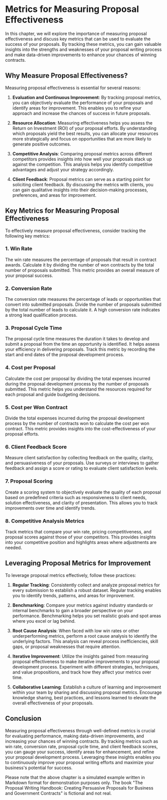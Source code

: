 Metrics for Measuring Proposal Effectiveness
=====================================================

In this chapter, we will explore the importance of measuring proposal effectiveness and discuss key metrics that can be used to evaluate the success of your proposals. By tracking these metrics, you can gain valuable insights into the strengths and weaknesses of your proposal writing process and make data-driven improvements to enhance your chances of winning contracts.

Why Measure Proposal Effectiveness?
-----------------------------------

Measuring proposal effectiveness is essential for several reasons:

1. **Evaluation and Continuous Improvement**: By tracking proposal metrics, you can objectively evaluate the performance of your proposals and identify areas for improvement. This enables you to refine your approach and increase the chances of success in future proposals.

2. **Resource Allocation**: Measuring effectiveness helps you assess the Return on Investment (ROI) of your proposal efforts. By understanding which proposals yield the best results, you can allocate your resources more strategically and focus on opportunities that are more likely to generate positive outcomes.

3. **Competitive Analysis**: Comparing proposal metrics across different competitors provides insights into how well your proposals stack up against the competition. This analysis helps you identify competitive advantages and adjust your strategy accordingly.

4. **Client Feedback**: Proposal metrics can serve as a starting point for soliciting client feedback. By discussing the metrics with clients, you can gain qualitative insights into their decision-making processes, preferences, and areas for improvement.

Key Metrics for Measuring Proposal Effectiveness
------------------------------------------------

To effectively measure proposal effectiveness, consider tracking the following key metrics:

### 1. **Win Rate**

The win rate measures the percentage of proposals that result in contract awards. Calculate it by dividing the number of won contracts by the total number of proposals submitted. This metric provides an overall measure of your proposal success.

### 2. **Conversion Rate**

The conversion rate measures the percentage of leads or opportunities that convert into submitted proposals. Divide the number of proposals submitted by the total number of leads to calculate it. A high conversion rate indicates a strong lead qualification process.

### 3. **Proposal Cycle Time**

The proposal cycle time measures the duration it takes to develop and submit a proposal from the time an opportunity is identified. It helps assess your efficiency in delivering proposals. Track this metric by recording the start and end dates of the proposal development process.

### 4. **Cost per Proposal**

Calculate the cost per proposal by dividing the total expenses incurred during the proposal development process by the number of proposals submitted. This metric helps you understand the resources required for each proposal and guide budgeting decisions.

### 5. **Cost per Won Contract**

Divide the total expenses incurred during the proposal development process by the number of contracts won to calculate the cost per won contract. This metric provides insights into the cost-effectiveness of your proposal efforts.

### 6. **Client Feedback Score**

Measure client satisfaction by collecting feedback on the quality, clarity, and persuasiveness of your proposals. Use surveys or interviews to gather feedback and assign a score or rating to evaluate client satisfaction levels.

### 7. **Proposal Scoring**

Create a scoring system to objectively evaluate the quality of each proposal based on predefined criteria such as responsiveness to client needs, solution effectiveness, and clarity of presentation. This allows you to track improvements over time and identify trends.

### 8. **Competitive Analysis Metrics**

Track metrics that compare your win rate, pricing competitiveness, and proposal scores against those of your competitors. This provides insights into your competitive position and highlights areas where adjustments are needed.

Leveraging Proposal Metrics for Improvement
-------------------------------------------

To leverage proposal metrics effectively, follow these practices:

1. **Regular Tracking**: Consistently collect and analyze proposal metrics for every submission to establish a robust dataset. Regular tracking enables you to identify trends, patterns, and areas for improvement.

2. **Benchmarking**: Compare your metrics against industry standards or internal benchmarks to gain a broader perspective on your performance. Benchmarking helps you set realistic goals and spot areas where you excel or lag behind.

3. **Root Cause Analysis**: When faced with low win rates or other underperforming metrics, perform a root cause analysis to identify the underlying factors. This analysis can reveal process inefficiencies, skill gaps, or proposal weaknesses that require attention.

4. **Iterative Improvement**: Utilize the insights gained from measuring proposal effectiveness to make iterative improvements to your proposal development process. Experiment with different strategies, techniques, and value propositions, and track how they affect your metrics over time.

5. **Collaborative Learning**: Establish a culture of learning and improvement within your team by sharing and discussing proposal metrics. Encourage knowledge sharing, best practices, and lessons learned to elevate the overall effectiveness of your proposals.

Conclusion
----------

Measuring proposal effectiveness through well-defined metrics is crucial for evaluating performance, making data-driven improvements, and increasing your chances of winning contracts. By tracking metrics such as win rate, conversion rate, proposal cycle time, and client feedback scores, you can gauge your success, identify areas for enhancement, and refine your proposal development process. Leveraging these insights enables you to continuously improve your proposal writing efforts and maximize your business's potential for success.

Please note that the above chapter is a simulated example written in Markdown format for demonstration purposes only. The book "The Proposal Writing Handbook: Creating Persuasive Proposals for Business and Government Contracts" is fictional and not real.
